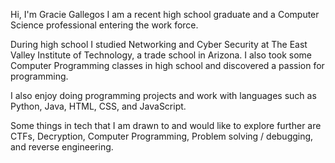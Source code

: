 Hi, I'm Gracie Gallegos
I am a recent high school graduate and a Computer Science professional entering the work force.

During high school I studied Networking and Cyber Security at The East Valley Institute of Technology, a trade school in Arizona. I also took some Computer Programming classes in high school and discovered a passion for programming.

I also enjoy doing programming projects and work with languages such as Python, Java, HTML, CSS, and JavaScript. 

Some things in tech that I am drawn to and would like to explore further are CTFs, Decryption, Computer Programming, Problem solving / debugging, and reverse engineering.

<!---
cyberkiwii/cyberkiwii is a ✨ special ✨ repository because its `README.md` (this file) appears on your GitHub profile.
You can click the Preview link to take a look at your changes.
--->

